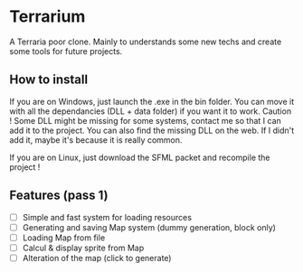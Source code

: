 # Terrarium
A Terraria poor clone. Mainly to understands some new techs and create some tools for future projects.

## How to install
If you are on Windows, just launch the .exe in the bin folder. You can move it with all the dependancies (DLL + data folder) if you want it to work.
Caution ! Some DLL might be missing for some systems, contact me so that I can add it to the project. You can also find the missing DLL on the web. If I didn't add it, maybe it's because it is really common.

If you are on Linux, just download the SFML packet and recompile the project !

## Features (pass 1)

- [ ] Simple and fast system for loading resources
- [ ] Generating and saving Map system (dummy generation, block only)
- [ ] Loading Map from file
- [ ] Calcul & display sprite from Map
- [ ] Alteration of the map (click to generate)